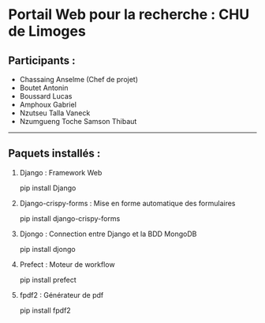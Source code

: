 Portail Web pour la recherche : CHU de Limoges
==============================================

## Participants :
* Chassaing Anselme (Chef de projet)
* Boutet Antonin
* Boussard Lucas
* Amphoux Gabriel
* Nzutseu Talla Vaneck
* Nzumgueng Toche Samson Thibaut

---------------------------------------------

## Paquets installés : 
1. Django : Framework Web
    
    pip install Django
   
2. Django-crispy-forms : Mise en forme automatique des formulaires

    pip install django-crispy-forms
   
3. Djongo : Connection entre Django et la BDD MongoDB

   pip install djongo

4. Prefect : Moteur de workflow

   pip install prefect

5. fpdf2 : Générateur de pdf

   pip install fpdf2
